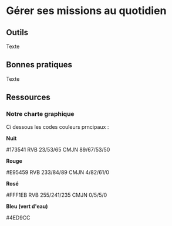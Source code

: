 # Gérer ses missions au quotidien

## Outils

Texte

## Bonnes pratiques

Texte

## Ressources

### Notre charte graphique

Ci dessous les codes couleurs prncipaux :

**Nuit**

#173541 
RVB 23/53/65 CMJN 89/67/53/50 

**Rouge**

#E95459
RVB 233/84/89 CMJN 4/82/61/0 

**Rosé**

#FFF1EB 
RVB 255/241/235 CMJN 0/5/5/0

**Bleu (vert d'eau)**

#4ED9CC 
